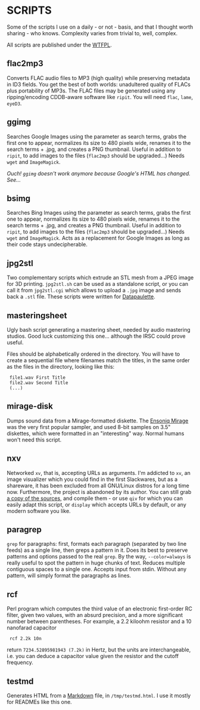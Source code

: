 SCRIPTS
=======

Some of the scripts I use on a daily - or not - basis, and that I thought
worth sharing - who knows. Complexity varies from trivial to, well, complex.

All scripts are published under the [WTFPL](http://www.wtfpl.net/).

flac2mp3
--------

Converts FLAC audio files to MP3 (high quality) while preserving metadata
in ID3 fields. You get the best of both worlds: unadultered quality of FLACs plus 
portability of MP3s. The FLAC files may be generated using any ripping/encoding
CDDB-aware software like `ripit`. You will need `flac`, `lame`, `eyeD3`.

ggimg
-----

Searches Google Images using the parameter as search terms, grabs the first one 
to appear, normalizes its size to 480 pixels wide, renames it to the search
terms + .jpg, and creates a PNG thumbnail. Useful in addition to `ripit`, to add
images to the files (`flac2mp3` should be upgraded...) Needs `wget` and `ImageMagick`.

*Ouch! `ggimg` doesn't work anymore because Google's HTML has changed. See...*

bsimg
-----

Searches Bing Images using the parameter as search terms, grabs the first one 
to appear, normalizes its size to 480 pixels wide, renames it to the search
terms + .jpg, and creates a PNG thumbnail. Useful in addition to `ripit`, to add
images to the files (`flac2mp3` should be upgraded...) Needs `wget` and `ImageMagick`.
Acts as a replacement for Google Images as long as their code stays undecipherable.

jpg2stl
-------

Two complementary scripts which extrude an STL mesh from a JPEG image for 3D
printing. `jpg2stl.sh` can be used as a standalone script, or you can call it
from `jpg2stl.cgi` which allows to upload a `.jpg` image and sends back a `.stl`
file. These scripts were written for [Datapaulette](http://datapaulette.org).

masteringsheet
--------------

Ugly bash script generating a mastering sheet, needed by audio mastering studios.
Good luck customizing this one... although the IRSC could prove useful.

Files should be alphabetically ordered in the directory.
You will have to create a sequential file where filenames match the titles, in the same order
as the files in the directory, looking like this:

     file1.wav First Title
     file2.wav Second Title
     (...)

mirage-disk
-----------
Dumps sound data from a Mirage-formatted diskette.
The [Ensoniq Mirage](http://www.vintagesynth.com/ensoniq/ens_mirage.php) was the very 
first popular sampler, and used 8-bit samples on 3.5" diskettes, 
which were formatted in an "interesting" way. 
Normal humans won't need this script.

nxv
---

Networked `xv`, that is, accepting URLs as arguments.
I'm addicted to `xv`, an image visualizer which you could find in the first Slackwares, but
as a shareware, it has been excluded from all GNU/Linux distros for a long time now. 
Furthermore, the project is abandoned by its author.
You can still grab [a copy of the sources](http://www.trilon.com/xv/downloads.html), 
and compile them - or use `qiv` for which you can easily adapt this script, or `display`
which accepts URLs by default, or any modern software you like.

paragrep
--------

`grep` for paragraphs: first, formats each paragraph (separated by two line feeds) as a single line, 
then greps a pattern in it. Does its best to preserve patterns and options passed to the real `grep`.
By the way, `--color=always` is really useful to spot the pattern in huge chunks of text.
Reduces multiple contiguous spaces to a single one.
Accepts input from stdin. Without any pattern, will simply format the paragraphs as lines.

rcf
---

Perl program which computes the third value of an electronic first-order RC filter, given 
two values, with an absurd precision, and a more significant number between parentheses.
For example, a 2.2 kiloohm resistor and a 10 nanofarad capacitor

     rcf 2.2k 10n

return `7234.52895981943 (7.2k)` in Hertz, but the units are interchangeable, i.e. you
can deduce a capacitor value given the resistor and the cutoff frequency.


testmd
------

Generates HTML from a [Markdown](http://daringfireball.net/projects/markdown/) file, 
in `/tmp/testmd.html`. I use it mostly for READMEs like this one.




